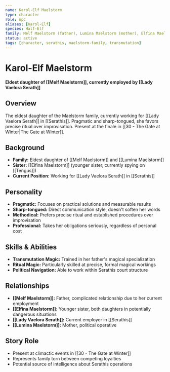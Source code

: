 ```yaml
---
name: Karol-Elf Maelstorm
type: character
role: npc
aliases: [Karol-Elf]
species: Half-Elf
family: Melf Maelstorm (father), Lumina Maelstorm (mother), Elfina Maelstorm (younger sister)
status: active
tags: [character, serathis, maelstorm-family, transmutation]
---
```


# Karol-Elf Maelstorm

**Eldest daughter of [[Melf Maelstorm]], currently employed by [[Lady Vaelora Serath]]**

## Overview
The eldest daughter of the Maelstorm family, currently working for [[Lady Vaelora Serath]] in [[Serathis]]. Pragmatic and sharp-tongued, she favors precise ritual over improvisation. Present at the finale in [[30 - The Gate at Winter|The Gate at Winter]].

## Background
- **Family:** Eldest daughter of [[Melf Maelstorm]] and [[Lumina Maelstorm]]
- **Sister:** [[Elfina Maelstorm]] (younger sister, currently spying on [[Tengus]])
- **Current Position:** Working for [[Lady Vaelora Serath]] in [[Serathis]]

## Personality
- **Pragmatic:** Focuses on practical solutions and measurable results
- **Sharp-tongued:** Direct communication style, doesn't soften her words
- **Methodical:** Prefers precise ritual and established procedures over improvisation
- **Professional:** Takes her obligations seriously, regardless of personal cost

## Skills & Abilities
- **Transmutation Magic:** Trained in her father's magical specialization
- **Ritual Magic:** Particularly skilled at precise, formal magical workings
- **Political Navigation:** Able to work within Serathis court structure

## Relationships
- **[[Melf Maelstorm]]:** Father, complicated relationship due to her current employment
- **[[Elfina Maelstorm]]:** Younger sister, both daughters in potentially dangerous situations
- **[[Lady Vaelora Serath]]:** Current employer in [[Serathis]]
- **[[Lumina Maelstorm]]:** Mother, political operative

## Story Role
- Present at climactic events in [[30 - The Gate at Winter]]
- Represents family torn between competing loyalties
- Potential source of intelligence about Serathis operations
